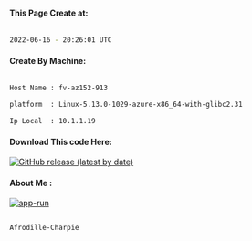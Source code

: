 
   
#### This Page Create at:

```bash

2022-06-16 - 20:26:01 UTC

```

#### Create By Machine:

```bash

Host Name : fv-az152-913

platform  : Linux-5.13.0-1029-azure-x86_64-with-glibc2.31

Ip Local  : 10.1.1.19

```
#### Download This code Here:

[![GitHub release (latest by date)](https://img.shields.io/github/v/release/Afrodille-Charpie/App-Run-1?style=for-the-badge&label=Download)](https://github.com/Afrodille-Charpie/App-Run-1/releases) 

</p> 

#### About Me :

[![app-run](https://github.com/Afrodille-Charpie/App-Run-1/actions/workflows/app-run.yml/badge.svg)](https://github.com/Afrodille-Charpie/App-Run-1/actions/workflows/app-run.yml)

```bash

Afrodille-Charpie

```

